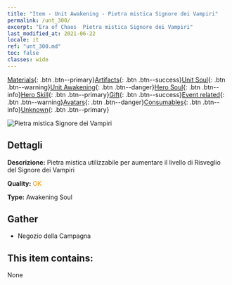 ```yaml
---
title: "Item - Unit Awakening - Pietra mistica Signore dei Vampiri"
permalink: /unt_300/
excerpt: "Era of Chaos  Pietra mistica Signore dei Vampiri"
last_modified_at: 2021-06-22
locale: it
ref: "unt_300.md"
toc: false
classes: wide
---
```

 [Materials](/ItemsIT/){: .btn .btn--primary}[Artifacts](/ItemsIT/Artifacts/){: .btn .btn--success}[Unit Soul](/ItemsIT/UnitSoul/){: .btn .btn--warning}[Unit Awakening](/ItemsIT/UnitAwakening/){: .btn .btn--danger}[Hero Soul](/ItemsIT/HeroSoul/){: .btn .btn--info}[Hero Skill](/ItemsIT/HeroSkill/){: .btn .btn--primary}[Gift](/ItemsIT/Gift/){: .btn .btn--success}[Event related](/ItemsIT/Events/){: .btn .btn--warning}[Avatars](/ItemsIT/Avatars/){: .btn .btn--danger}[Consumables](/ItemsIT/Consumables/){: .btn .btn--info}[Unknown](/ItemsIT/Unknown/){: .btn .btn--primary}

 ![Pietra mistica Signore dei Vampiri](/images/u/tia_xixuegui.jpg)

## Dettagli
 **Descrizione:** Pietra mistica utilizzabile per aumentare il livello di Risveglio del Signore dei Vampiri

 **Quality:** <span style="color: #FF8C00">OK</span>

 **Type:** Awakening Soul

## Gather

*    Negozio della Campagna 

## This item contains:

  None

